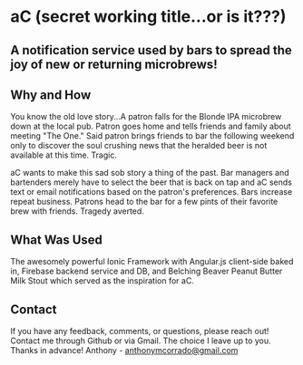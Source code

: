 aC (secret working title...or is it???)
=============

## A notification service used by bars to spread the joy of new or returning microbrews!

## Why and How

You know the old love story...A patron falls for the Blonde IPA microbrew down at the local pub. Patron goes home and tells friends and family about meeting "The One." Said patron brings friends to bar the following weekend only to discover the soul crushing news that the heralded beer is not available at this time. Tragic.

aC wants to make this sad sob story a thing of the past. Bar managers and bartenders merely have to select the beer that is back on tap and aC sends text or email notifications based on the patron's preferences. Bars increase repeat business. Patrons head to the bar for a few pints of their favorite brew with friends. Tragedy averted.

## What Was Used

The awesomely powerful Ionic Framework with Angular.js client-side baked in, Firebase backend service and DB, and Belching Beaver Peanut Butter Milk Stout which served as the inspiration for aC.
## Contact
If you have any feedback, comments, or questions, please reach out! Contact me through Github or via Gmail. The choice I leave up to you. Thanks in advance! 
Anthony - anthonymcorrado@gmail.com
